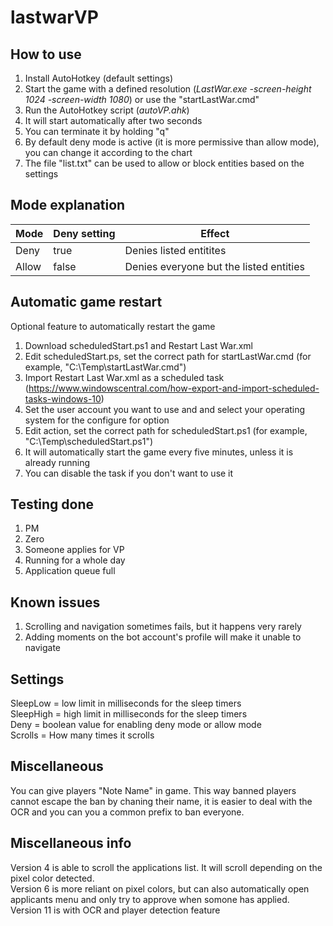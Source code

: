 # lastwarVP

## How to use
1) Install AutoHotkey (default settings)
2) Start the game with a defined resolution (_LastWar.exe -screen-height 1024 -screen-width 1080_) or use the "startLastWar.cmd"
3) Run the AutoHotkey script (_autoVP.ahk_)
4) It will start automatically after two seconds
5) You can terminate it by holding "q"
6) By default deny mode is active (it is more permissive than allow mode), you can change it according to the chart
7) The file "list.txt" can be used to allow or block entities based on the settings

## Mode explanation

| Mode | Deny setting | Effect |
|----------|----------|----------|
| Deny    | true     | Denies listed entitites     |
| Allow    | false     | Denies everyone but the listed entities     |

## Automatic game restart

Optional feature to automatically restart the game

1) Download scheduledStart.ps1 and Restart Last War.xml
2) Edit scheduledStart.ps, set the correct path for startLastWar.cmd (for example, "C:\Temp\startLastWar.cmd")
3) Import Restart Last War.xml as a scheduled task (https://www.windowscentral.com/how-export-and-import-scheduled-tasks-windows-10)
4) Set the user account you want to use and and select your operating system for the configure for option
5) Edit action, set the correct path for scheduledStart.ps1 (for example, "C:\Temp\scheduledStart.ps1")
6) It will automatically start the game every five minutes, unless it is already running
7) You can disable the task if you don't want to use it

## Testing done

1) PM
2) Zero
3) Someone applies for VP
4) Running for a whole day
5) Application queue full

## Known issues

1) Scrolling and navigation sometimes fails, but it happens very rarely
2) Adding moments on the bot account's profile will make it unable to navigate

## Settings

SleepLow = low limit in milliseconds for the sleep timers\
SleepHigh = high limit in milliseconds for the sleep timers\
Deny = boolean value for enabling deny mode or allow mode\
Scrolls = How many times it scrolls

## Miscellaneous

You can give players "Note Name" in game. This way banned players cannot escape the ban by chaning their name, it is easier to deal with the OCR and you can you a common prefix to ban everyone.

## Miscellaneous info

Version 4 is able to scroll the applications list. It will scroll depending on the pixel color detected.\
Version 6 is more reliant on pixel colors, but can also automatically open applicants menu and only try to approve when somone has applied.\
Version 11 is with OCR and player detection feature

